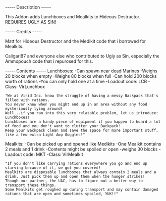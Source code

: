 ----- Description -----

This Addon adds Lunchboxes and Mealkits to Hideous Destructor. REQUIRES UGLY AS SIN!


----- Credits -----

Matt for Hideous Destructor and the Medikit code that i borrowed for Mealkits.

Caligari87 and everyone else who contributed to Ugly as Sin, especially the Ammopouch code that i repurosed for this.


----- Contents -----
  Lunchboxes:
    -Can spawn near dead Marines
    -Weighs 20 blocks when empty
    -Weighs 80 blocks when full
    -Can hold 200 blocks worth of rations
    -You can only hold one at a time
    -Loadout code: LCB
    -Class: VirLunchbox

    "We at Virid Inc. know the struggle of having a messy Backpack that's filled with rations. 
    You never know when you might end up in an area without any food mysteriously lying around! 
    Well...if you ran into this very relatable problem, let us introduce: Lunchboxes!
    Lunchboxes are a handy piece of equipment if you happen to hoard a lot of food and you don't want to clutter your Backpack!
    Keep your Backpack clean and save the space for more important stuff, like a few extra Light Amp Goggles!"
    

  Mealkits:
    -Can be picked up and opened like Medikits
    -One Mealkit contains 2 meals and 1 drink
    -Contents might be spoiled or open
    -weighs 30 blocks
    -Loadout code: MKT
    -Class:  VirMealkit

    "If you don't like carrying rations everywhere you go and end up starving because of it, we got you covered!
    Mealkits are disposable lunchboxes that always contain 2 meals and a drink. Just pick them up and open them when the hunger strikes!
    Though our partner, the UAC, has to figure out a better way to transport these things.
    Some Mealkits get roughed up during transport and may contain damaged rations that are open and sometimes spoiled, YUK!!"
